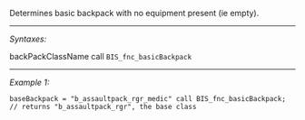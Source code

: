 Determines basic backpack with no equipment present (ie empty).


---
*Syntaxes:*

backPackClassName call `BIS_fnc_basicBackpack`

---
*Example 1:*

```sqf
baseBackpack = "b_assaultpack_rgr_medic" call BIS_fnc_basicBackpack; // returns "b_assaultpack_rgr", the base class
```